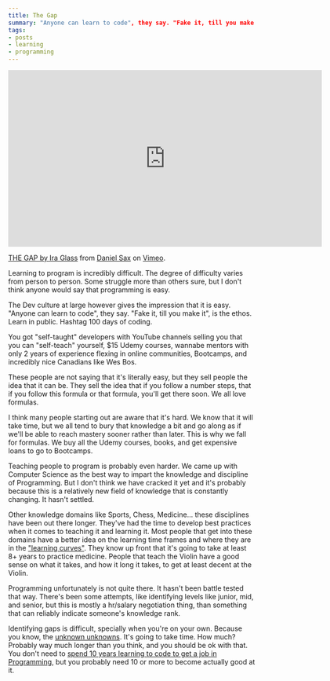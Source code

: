 ```yaml
---
title: The Gap
summary: "Anyone can learn to code", they say. "Fake it, till you make it", is the ethos. Learn in public. Hashtag 100 days of coding.
tags:
- posts
- learning
- programming
---
```


<iframe src="https://player.vimeo.com/video/85040589?color=b70b0b&portrait=0&badge=0" width="640" height="360" frameborder="0" allow="autoplay; fullscreen; picture-in-picture" allowfullscreen></iframe>
<p><a href="https://vimeo.com/85040589">THE GAP by Ira Glass</a> from <a href="https://vimeo.com/danielsax">Daniel Sax</a> on <a href="https://vimeo.com">Vimeo</a>.</p>

Learning to program is incredibly difficult. The degree of difficulty varies from person to person. Some struggle more than others sure, but I don't think anyone would say that programming is easy.

The Dev culture at large however gives the impression that it is easy. "Anyone can learn to code", they say. "Fake it, till you make it", is the ethos. Learn in public. Hashtag 100 days of coding.

You got "self-taught" developers with YouTube channels selling you that you can "self-teach" yourself, $15 Udemy courses,  wannabe mentors with only 2 years of experience flexing in online communities, Bootcamps, and incredibly nice Canadians like Wes Bos.

These people are not saying that it's literally easy, but they sell people the idea that it can be. They sell the idea that if you follow a number steps, that if you follow this formula or that formula, you'll get there soon. We all love formulas.

I think many people starting out are aware that it's hard. We know that it will take time, but we all tend to bury that knowledge a bit and go along as if we'll be able to reach mastery sooner rather than later. This is why we fall for formulas. We buy all the Udemy courses, books, and get expensive loans to go to Bootcamps.

Teaching people to program is probably even harder. We came up with Computer Science as the best way to impart the knowledge and discipline of Programming. But I don't think we have cracked it yet and it's probably because this is a relatively new field of knowledge that is constantly changing. It hasn't settled.

Other knowledge domains like Sports, Chess, Medicine... these disciplines have been out there longer. They've had the time to develop best practices when it comes to teaching it and learning it. Most people that get into these domains have a better idea on the learning time frames and where they are in the ["learning curves"](https://yarocruz.netlify.app/posts/the-valley-of-despair/). They know up front that it's going to take at least 8+ years to practice medicine. People that teach the Violin have a good sense on what it takes, and how it long it takes, to get at least decent at the Violin.

Programming unfortunately is not quite there. It hasn't been battle tested that way. There's been some attempts, like identifying levels like junior, mid, and senior, but this is mostly a hr/salary negotiation thing, than something that can reliably indicate someone's knowledge rank.

Identifying gaps is difficult, specially when you're on your own. Because you know, the [unknown unknowns](https://en.wikipedia.org/wiki/There_are_known_knowns). It's going to take time. How much? Probably way much longer than you think, and you should be ok with that. You don't need to [spend 10 years learning to code to get a job in Programming](https://norvig.com/21-days.html), but you probably need 10 or more to become actually good at it.